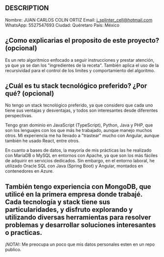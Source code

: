 ## DESCRIPTION

Nombre: JUAN CARLOS COLIN ORTIZ
Email: j_splinter_cell@hotmail.com
WhatsApp: 5527547693
Ciudad: Quéretaro
Pais: México

## ¿Como explicarias el proposito de este proyecto? (opcional)
Es un reto algoritmico enfocado a seguir instrucciones y prestar atención, ya que ya se dan los "ingredientes de la receta".
También aplica el uso de la recursividad para el control de los limites y comportamiento del algoritmo.

## ¿Cuál es tu stack tecnológico preferido? ¿Por qué? (opcional)
No tengo un stack tecnológico preferido, ya que considero que cada uno tiene sus ventajas y desventajas, y todos son interesantes desde diferentes perspectivas.

Tengo gran dominio en JavaScript (TypeScript), Python, Java y PHP, que son los lenguajes con los que más he trabajado, aunque manejo muchos otros. Mi experiencia me ha llevado a "trastear" mucho con Angular, aunque también he usado React, entre otros.

En cuanto a bases de datos, la mayoría de mis prácticas las he realizado con MariaDB o MySQL en entornos con Apache, ya que son los más fáciles de adquirir en servicios dedicados. Sin embargo, en el entorno laboral, he utilizado Oracle SQL con Java (Spring Boot) y Angular, montados en contenedores en Azure.

También tengo experiencia con MongoDB, que utilicé en la primera empresa donde trabajé. Cada tecnología y stack tiene sus particularidades, y disfruto explorando y utilizando diversas herramientas para resolver problemas y desarrollar soluciones interesantes o practicas.
------------------------------------------------------------------------------
¡NOTA!: Me preocupa un poco que mis datos personales esten en un repo publico.